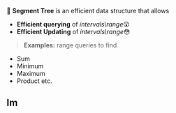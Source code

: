 📌 **Segment Tree** is an efficient data structure that allows

- **Efficient querying** of *intervals\range*😲
- **Efficient Updating** of *intervals\range*😳

> **Examples:** range queries to find
- Sum
- Minimum
- Maximum
- Product etc.

## Im